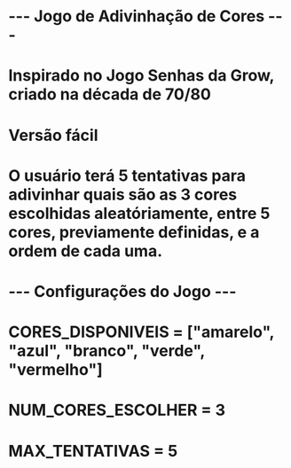 # --- Jogo de Adivinhação de Cores ---
# Inspirado no Jogo Senhas da Grow, criado na década de 70/80
# Versão fácil
# O usuário terá 5 tentativas para adivinhar quais são as 3 cores escolhidas aleatóriamente, entre 5 cores, previamente definidas, e a ordem de cada uma.
#
# --- Configurações do Jogo ---
# CORES_DISPONIVEIS = ["amarelo", "azul", "branco", "verde", "vermelho"]
# NUM_CORES_ESCOLHER = 3
# MAX_TENTATIVAS = 5
# 
